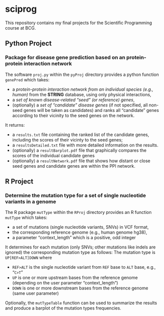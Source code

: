 # sciprog
This repository contains my final projects for the Scientific Programming course at BCG.

## Python Project
### Package for disease gene prediction based on an protein-protein interaction network

The software `proj.py` within the `pyProj` directory provides a python function `genePred` which takes:
- a *protein-protein interaction network from an individual species (e.g., human)* from the **STRING** database, using only physical interactions,
- a *set of known disease-related “seed” (or reference) genes*,
- (optionally) a *set of “candidate” disease genes* (if not specified, all non-seed genes will be taken as candidates)
and ranks all “candidate” genes according to their vicinity to the seed genes on the network.  

It returns:
- a `results.txt` file containing the ranked list of the candidate genes, including the scores of their vicinty to the seed genes;
- a `resultsDetailed.txt` file with more detailed information on the results.
- (optionally) a `resultBarplot.pdf` file that graphically compares the scores of the individual candidate genes
- (optionally) a `resultNetwork.pdf` file that shows how distant or close seed genes and candidate genes are within the PPI network.  
  


## R Project
### Determine the mutation type for a set of single nucleotide variants in a genome

The R package `mutType` within the `RProj` directory provides an R function `mutType` which takes:
- a set of mutations (single nucleotide variants, SNVs) in VCF format,
- the corresponding reference genome (e.g., human genome hg38),
- a parameter “context_length” which is a positive, odd integer  

It determines for each mutation (only SNVs; other mutations like indels are ignored) the corresponding mutation type as follows:
The mutation type is `UP[REF>ALT]DOWN` where
- `REF>ALT` is the single nucleotide variant from `REF` base to `ALT` base, e.g., “`C>T`”
- `UP` is one or more upstream bases from the reference genome (depending on the user parameter “context_length”)
- `DOWN` is one or more downstream bases from the reference genome (same user parameter)

Optionally, the `mutTypeTable` function can be used to summarize the results and produce a barplot of the mutation types frequencies.

